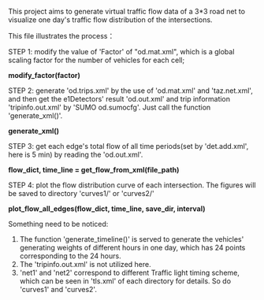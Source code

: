 This project aims to generate virtual traffic flow data of a 3*3 road net to visualize one day's traffic flow distribution of the intersections.

This file illustrates the process：

STEP 1: modify the value of 'Factor' of "od.mat.xml", which is a global scaling factor for the number of vehicles for each cell;

**modify_factor(factor)** 

STEP 2: generate 'od.trips.xml' by the use of 'od.mat.xml' and 'taz.net.xml', and then get the e1Detectors' result 'od.out.xml' and trip information
'tripinfo.out.xml' by 'SUMO od.sumocfg'. Just call the function 'generate_xml()'.

**generate_xml()**

STEP 3: get each edge's total flow of all time periods(set by 'det.add.xml', here is 5 min) by reading the 'od.out.xml'.

**flow_dict, time_line = get_flow_from_xml(file_path)**

STEP 4: plot the flow distribution curve of each intersection. The figures will be saved to directory 'curves1/' or 'curves2/'

**plot_flow_all_edges(flow_dict, time_line, save_dir, interval)**

Something need to be noticed:
1. The function 'generate_timeline()' is served to generate the vehicles' generating weights of different hours in one day, which has 24 points 
corresponding to the 24 hours.
2. The 'tripinfo.out.xml' is not utilized here.
3. 'net1' and 'net2' correspond to different Traffic light timing scheme, which can be seen in 'tls.xml' of each directory for details. 
So do 'curves1' and 'curves2'.